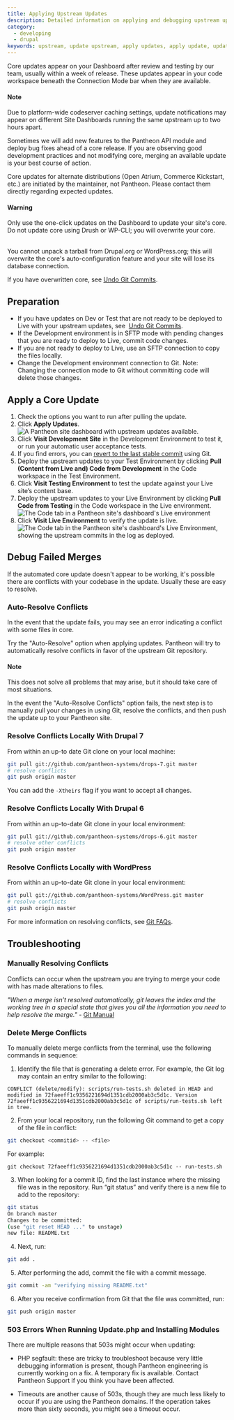 ```yaml
---
title: Applying Upstream Updates
description: Detailed information on applying and debugging upstream updates, such as Drupal and WordPress releases.
category:
  - developing
  - drupal
keywords: upstream, update upstream, apply updates, apply update, update core, update plugin, update module, update theme, update distribution, distribution, deploy update, deploy updates, update, updates, security update, apply security update, patch
---
```

Core updates appear on your Dashboard after review and testing by our team, usually within a week of release. These updates appear in your code workspace beneath the Connection Mode bar when they are available.

<div class="alert alert-info" role="alert">
<h4>Note</h4>
Due to platform-wide codeserver caching settings, update notifications may appear on different Site Dashboards running the same upstream up to two hours apart.</div>

Sometimes we will add new features to the Pantheon API module and deploy bug fixes ahead of a core release. If you are observing good development practices and not modifying core, merging an available update is your best course of action.

Core updates for alternate distributions (Open Atrium, Commerce Kickstart, etc.) are initiated by the maintainer, not Pantheon. Please contact them directly regarding expected updates.

<div class="alert alert-danger" role="alert"><h4>Warning</h4>
Only use the one-click updates on the Dashboard to update your site's core. Do not update core using Drush or WP-CLI; you will overwrite your core.<br /><br />

You cannot unpack a tarball from Drupal.org or WordPress.org; this will overwrite the core's auto-configuration feature and your site will lose its database connection.</div>

If you have overwritten core, see [Undo Git Commits](/docs/articles/local/undo-git-commits-like-overwriting-drupal-core).

## Preparation

- ​If you have updates on Dev or Test that are not ready to be deployed to Live with your upstream updates, see  [Undo Git Commits](/docs/articles/local/undo-git-commits-like-overwriting-drupal-core).
- If the Development environment is in SFTP mode with pending changes that you are ready to deploy to Live, commit code changes.
- If you are not ready to deploy to Live, use an SFTP connection to copy the files locally.
- Change the Development environment connection to Git. Note: Changing the connection mode to Git without committing code will delete those changes.

## Apply a Core Update

1. Check the options you want to run after pulling the update.
2. Click **Apply Updates**.
![A Pantheon site dashboard with upstream updates available.](/source/docs/assets/images/desk_images/357403.png)
3. Click **Visit Development Site** in the Development Environment to test it, or run your automatic user acceptance tests.
4. If you find errors, you can [<u>revert to the last stable commit</u>](/docs/articles/local/git-faq#how-do-i-revert-or-undo-changes?) using Git.
5. Deploy the upstream updates to your Test Environment by clicking **Pull (Content from Live and) Code from Development** in the Code workspace in the Test Environment.
6. Click **Visit Testing Environment** to test the update against your Live site’s content base.
7. Deploy the upstream updates to your Live Environment by clicking **Pull Code from Testing** in the Code workspace in the Live environment.
![The Code tab in a Pantheon site's dashboard's Live environment](/source/docs/assets/images/desk_images/357432.png)
8. Click **Visit Live Environment** to verify the update is live.
![The Code tab in the Pantheon site's dashboard's Live Environment, showing the upstream commits in the log as deployed.](/source/docs/assets/images/desk_images/357435.png)

## Debug Failed Merges

If the automated core update doesn't appear to be working, it's possible there are conflicts with your codebase in the update. Usually these are easy to resolve.

### Auto-Resolve Conflicts

In the event that the update fails, you may see an error indicating a conflict with some files in core.

Try the "Auto-Resolve" option when applying updates. Pantheon will try to automatically resolve conflicts in favor of the upstream Git repository.

<div class="alert alert-warning" role="alert">
<h4>Note</h4>
This does not solve all problems that may arise, but it should take care of most situations.</div>

In the event the "Auto-Resolve Conflicts" option fails, the next step is to manually pull your changes in using Git, resolve the conflicts, and then push the update up to your Pantheon site.

### Resolve Conflicts Locally With Drupal 7

From within an up-to date Git clone on your local machine:
```bash
git pull git://github.com/pantheon-systems/drops-7.git master
# resolve conflicts
git push origin master
```
You can add the `-Xtheirs` flag if you want to accept all changes.

### Resolve Conflicts Locally With Drupal 6

From within an up-to-date Git clone in your local environment:
```bash
git pull git://github.com/pantheon-systems/drops-6.git master
# resolve other conflicts
git push origin master
```
### Resolve Conflicts Locally with WordPress

From within an up-to-date Git clone in your local environment:
```bash
git pull git://github.com/pantheon-systems/WordPress.git master
# resolve conflicts
git push origin master  
```
For more information on resolving conflicts, see [Git FAQs](/docs/articles/local/git-faq#frequently-asked-questions).

## Troubleshooting

### Manually Resolving Conflicts

Conflicts can occur when the upstream you are trying to merge your code with has made alterations to files.

_"When a merge isn’t resolved automatically, git leaves the index and the working tree in a special state that gives you all the information you need to help resolve the merge."_ - <u>Git Manual</u>

### Delete Merge Conflicts

To manually delete merge conflicts from the terminal, use the following commands in sequence:

1. Identify the file that is generating a delete error. For example, the Git log may contain an entry similar to the following:

 ```nohighlight
 CONFLICT (delete/modify): scripts/run-tests.sh deleted in HEAD and modified in 72faeeff1c9356221694d1351cdb2000ab3c5d1c. Version 72faeeff1c9356221694d1351cdb2000ab3c5d1c of scripts/run-tests.sh left in tree.
 ```
2. From your local repository, run the following Git command to get a copy of the file in conflict:

 ```bash
 git checkout <commitid> -- <file>
 ```
For example:
 ```nohighlight
 git checkout 72faeeff1c9356221694d1351cdb2000ab3c5d1c -- run-tests.sh
 ```
3. When looking for a commit ID, find the last instance where the missing file was in the repository. Run “git status” and verify there is a new file to add to the repository:

 ```bash
 git status
 On branch master
 Changes to be committed:
 (use "git reset HEAD ..." to unstage)
 new file: README.txt
 ```

4. Next, run:
 ```bash
 git add .
 ```
5. After performing the add, commit the file with a commit message.

 ```bash
 git commit -am "verifying missing README.txt"
 ```
6. After you receive confirmation from Git that the file was committed, run:

 ```bash
 git push origin master
 ```
### 503 Errors When Running Update.php and Installing Modules

There are multiple reasons that 503s might occur when updating:

- PHP segfault: these are tricky to troubleshoot because very little debugging information is present, though Pantheon engineering is currently working on a fix. A temporary fix is available. Contact Pantheon Support if you think you have been affected.

- Timeouts are another cause of 503s, though they are much less likely to occur if you are using the Pantheon domains. If the operation takes more than sixty seconds, you might see a timeout occur.
